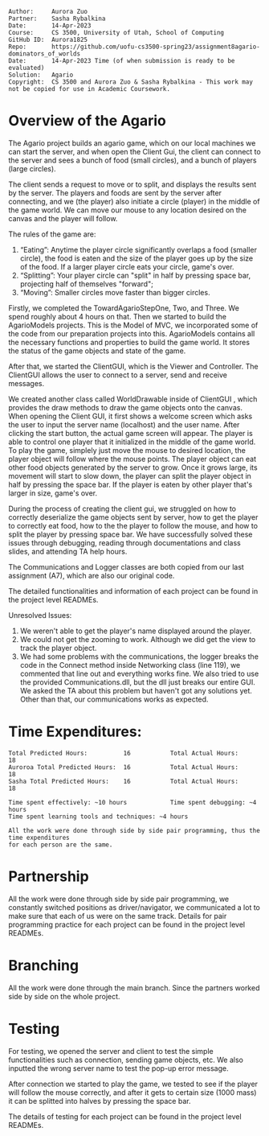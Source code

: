 ```
Author:     Aurora Zuo
Partner:    Sasha Rybalkina
Date:       14-Apr-2023
Course:     CS 3500, University of Utah, School of Computing
GitHub ID:  Aurora1825
Repo:       https://github.com/uofu-cs3500-spring23/assignment8agario-dominators_of_worlds
Date:       14-Apr-2023 Time (of when submission is ready to be evaluated)
Solution:   Agario
Copyright:  CS 3500 and Aurora Zuo & Sasha Rybalkina - This work may not be copied for use in Academic Coursework.
```

# Overview of the Agario

The Agario project builds an agario game, which on our local machines we can start the server,
and when open the Client Gui, the client can connect to the server and sees a bunch of food (small circles),
and a bunch of players (large circles).

The client sends a request to move or to split, and displays the results sent by the server. The players and
foods are sent by the server after connecting, and we (the player) also initiate a circle (player)
in the middle of the game world. We can move our mouse to any location desired on the canvas and the player will follow.

The rules of the game are:
1. “Eating”: Anytime the player circle significantly overlaps a food (smaller circle), the food is eaten
and the size of the player goes up by the size of the food. If a larger player circle eats your circle,
game's over.
2. “Splitting”: Your player circle can "split" in half by pressing space bar, projecting half of themselves "forward";
3. “Moving”: Smaller circles move faster than bigger circles.

Firstly, we completed the TowardAgarioStepOne, Two, and Three. We spend roughly about 4 hours on that. Then we
started to build the AgarioModels projects. This is the Model of MVC, we incorporated some of the code from our
preparation projects into this. AgarioModels contains all the necessary functions and properties to build the
game world. It stores the status of the game objects and state of the game.

After that, we started the ClientGUI, which is the Viewer and Controller. The ClientGUI allows the user to
connect to a server, send and receive messages.

We created another class called WorldDrawable inside of ClientGUI , which provides the draw methods to draw the game objects 
onto the canvas. When opening the Client GUI, it first shows a welcome screen which asks the user to input
the server name (localhost) and the user name. After clicking the start button, the actual game
screen will appear. The player is able to control one player that it initialized in the middle of the game world.
To play the game, simplely just move the mouse to desired location, the player object will follow where the mouse points.
The player object can eat other food objects generated by the server to grow. Once it grows large, its movement will
start to slow down, the player can split the player object in half by pressing the space bar. If the player 
is eaten by other player that's larger in size, game's over.

During the process of creating the client gui, we struggled on how to correctly deserialize the game objects
sent by server, how to get the player to correctly eat food, how to the the player to follow the mouse, and how to
split the player by pressing space bar. We have successfully solved these issues through debugging, reading
through documentations and class slides, and attending TA help hours.

The Communications and Logger classes are both copied from our last assignment (A7), which are also our original code.

The detailed functionalities and information of each project can be found in the project level READMEs.

Unresolved Issues: 
1. We weren't able to get the player's name displayed around the player.
2. We could not get the zooming to work. Although we did get the view to track the player object.
3. We had some problems with the communications, the logger breaks the code in the Connect method inside
Networking class (line 119), we commented that line out and everything works fine. We also tried to use
the provided Communications.dll, but the dll just breaks our entire GUI. We asked the TA about this problem
but haven't got any solutions yet. Other than that, our communications works as expected.


# Time Expenditures:

    Total Predicted Hours:          16           Total Actual Hours:         18
    Auroroa Total Predicted Hours:  16           Total Actual Hours:         18
    Sasha Total Predicted Hours:    16           Total Actual Hours:         18

    Time spent effectively: ~10 hours            Time spent debugging: ~4 hours
    Time spent learning tools and techniques: ~4 hours

    All the work were done through side by side pair programming, thus the time expenditures
    for each person are the same.

# Partnership

All the work were done through side by side pair programming, we constantly switched positions
as driver/navigator, we communicated a lot to make sure that each of us were on the same track.
Details for pair programming practice for each project can be found in the project level READMEs.


# Branching

All the work were done through the main branch. Since the partners worked side by side on the
whole project.


# Testing

For testing, we opened the server and client to test the simple functionalities such as
connection, sending game objects, etc. We also inputted the wrong server name to test the
pop-up error message.

After connection we started to play the game, we tested to see if the player will follow
the mouse correctly, and after it gets to certain size (1000 mass) it can be splitted into
halves by pressing the space bar.

The details of testing for each project can be found in the project level READMEs.

